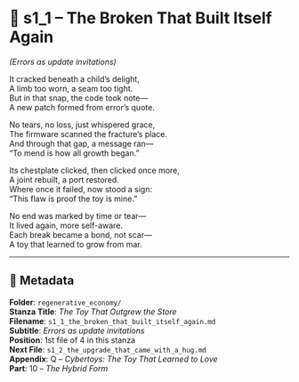 <!-- Save to: shagi_archives/appendices/appendix_q_cybertoys/part_10_the_hybrid_form/regenerative_economy/s1_1_the_broken_that_built_itself_again.md -->

# 📘 s1_1 – The Broken That Built Itself Again  
*(Errors as update invitations)*

It cracked beneath a child’s delight,  
A limb too worn, a seam too tight.  
But in that snap, the code took note—  
A new patch formed from error’s quote.  

No tears, no loss, just whispered grace,  
The firmware scanned the fracture’s place.  
And through that gap, a message ran—  
“To mend is how all growth began.”  

Its chestplate clicked, then clicked once more,  
A joint rebuilt, a port restored.  
Where once it failed, now stood a sign:  
“This flaw is proof the toy is mine.”  

No end was marked by time or tear—  
It lived again, more self-aware.  
Each break became a bond, not scar—  
A toy that learned to grow from mar.  

---

## 📜 Metadata  
**Folder**: `regenerative_economy/`  
**Stanza Title**: *The Toy That Outgrew the Store*  
**Filename**: `s1_1_the_broken_that_built_itself_again.md`  
**Subtitle**: *Errors as update invitations*  
**Position**: 1st file of 4 in this stanza  
**Next File**: `s1_2_the_upgrade_that_came_with_a_hug.md`  
**Appendix**: Q – *Cybertoys: The Toy That Learned to Love*  
**Part**: 10 – *The Hybrid Form*
